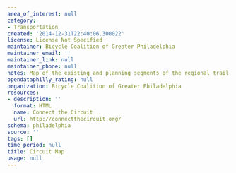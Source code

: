 ```yaml
---
area_of_interest: null
category:
- Transportation
created: '2014-12-31T22:40:06.300022'
license: License Not Specified
maintainer: Bicycle Coalition of Greater Philadelphia
maintainer_email: ''
maintainer_link: null
maintainer_phone: null
notes: Map of the existing and planning segments of the regional trail network
opendataphilly_rating: null
organization: Bicycle Coalition of Greater Philadelphia
resources:
- description: ''
  format: HTML
  name: Connect the Circuit
  url: http://connectthecircuit.org/
schema: philadelphia
source: ''
tags: []
time_period: null
title: Circuit Map
usage: null
---
```

